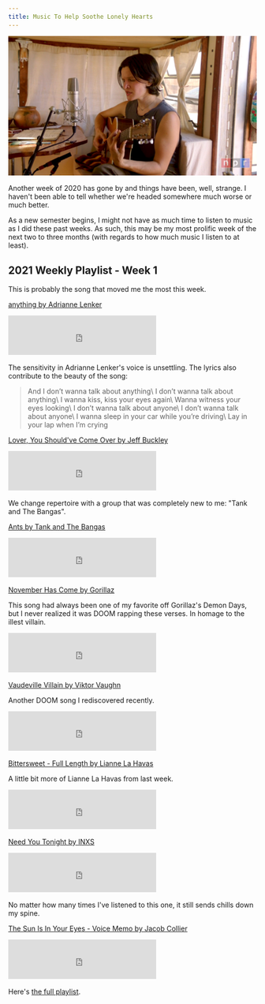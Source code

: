 ```yaml
---
title: Music To Help Soothe Lonely Hearts
---
```


![Adrianne Lenker's Tiny Desk (Home) Concert](/assets/images/adrianne-lenker-tiny-desk.png)

Another week of 2020 has gone by and things have been, well, strange. I haven't been able to tell whether we're headed somewhere much worse or much better.

As a new semester begins, I might not have as much time to listen to music as I did these past weeks. As such, this may be my most prolific week of the next two to three months (with regards to how much music I listen to at least).

## 2021 Weekly Playlist - Week 1

This is probably the song that moved me the most this week.

[anything by Adrianne Lenker](https://open.spotify.com/track/4PwWESSlTwzvw9B7bmtTLS?si=4BlHUh-vQmy91y3zNfGOeg)

<iframe src="https://open.spotify.com/embed/track/4PwWESSlTwzvw9B7bmtTLS" width="300" height="80" frameborder="0" allowtransparency="true" allow="encrypted-media"></iframe>

The sensitivity in Adrianne Lenker's voice is unsettling. The lyrics also contribute to the beauty of the song:

> And I don’t wanna talk about anything\\
> I don’t wanna talk about anything\\
> I wanna kiss, kiss your eyes again\\
> Wanna witness your eyеs looking\\
> I don’t wanna talk about anyone\\
> I don’t wanna talk about anyone\\
> I wanna sleep in your car while you’rе driving\\
> Lay in your lap when I’m crying

[Lover, You Should've Come Over by Jeff Buckley](https://open.spotify.com/track/6Jv7kjGkhY2fT4yuBF3aTz?si=uAA4GzjcRC2GBL_Fyz4smA)

<iframe src="https://open.spotify.com/embed/track/6Jv7kjGkhY2fT4yuBF3aTz" width="300" height="80" frameborder="0" allowtransparency="true" allow="encrypted-media"></iframe>

We change repertoire with a group that was completely new to me: "Tank and The Bangas".

[Ants by Tank and The Bangas](https://open.spotify.com/track/0r71bOApGbwrGrl2Tn0AWw?si=1zFMrPjAR9iVtMq1YPEMMA)

<iframe src="https://open.spotify.com/embed/track/0r71bOApGbwrGrl2Tn0AWw" width="300" height="80" frameborder="0" allowtransparency="true" allow="encrypted-media"></iframe>

[November Has Come by Gorillaz](https://open.spotify.com/track/6lrDckuosGpwEHtm1hHBcf?si=kj9dYKakSb-Jw5Djsuqxlg)

This song had always been one of my favorite off Gorillaz's Demon Days, but I never realized it was DOOM rapping these verses. In homage to the illest villain.

<iframe src="https://open.spotify.com/embed/track/6lrDckuosGpwEHtm1hHBcf" width="300" height="80" frameborder="0" allowtransparency="true" allow="encrypted-media"></iframe>

[Vaudeville Villain by Viktor Vaughn](https://open.spotify.com/track/6rkV9hz91Rr5iHnMRPZdEQ?si=bEcxlg7kTZmV24craqnXkg)

Another DOOM song I rediscovered recently.

<iframe src="https://open.spotify.com/embed/track/6rkV9hz91Rr5iHnMRPZdEQ" width="300" height="80" frameborder="0" allowtransparency="true" allow="encrypted-media"></iframe>

[Bittersweet - Full Length by Lianne La Havas](https://open.spotify.com/track/4uawMXx8VZ7WMrjAVOaCMe?si=WE2GpqDER5iJzHO7QnDicQ)

A little bit more of Lianne La Havas from last week.

<iframe src="https://open.spotify.com/embed/track/4uawMXx8VZ7WMrjAVOaCMe" width="300" height="80" frameborder="0" allowtransparency="true" allow="encrypted-media"></iframe>

[Need You Tonight by INXS](https://open.spotify.com/track/5eU8qMd0TpaLqTGDZJaLDs?si=kC4vNRjWS-CbmqQqLARaIg)

<iframe src="https://open.spotify.com/embed/track/5eU8qMd0TpaLqTGDZJaLDs" width="300" height="80" frameborder="0" allowtransparency="true" allow="encrypted-media"></iframe>

 No matter how many times I've listened to this one, it still sends chills down my spine.

[The Sun Is In Your Eyes - Voice Memo by Jacob Collier](https://open.spotify.com/track/6BzQnbYMiASXdwTerVH3zy?si=KepsGSf5SF6VVKkVaNvB0A)

<iframe src="https://open.spotify.com/embed/track/6BzQnbYMiASXdwTerVH3zy" width="300" height="80" frameborder="0" allowtransparency="true" allow="encrypted-media"></iframe>

Here's [the full playlist](https://open.spotify.com/playlist/1YduvE7BdostXlHnf6gra2?si=EV2ZstU1QpGGloh5rehanA).
